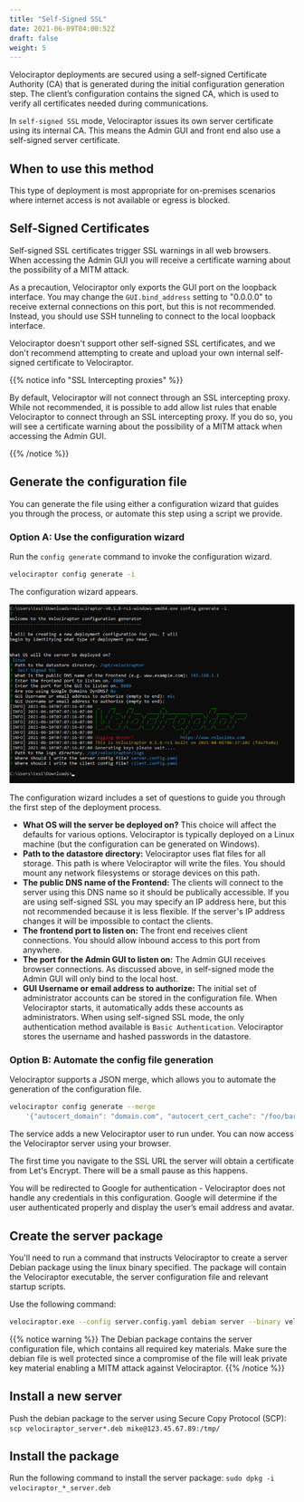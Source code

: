 ```yaml
---
title: "Self-Signed SSL"
date: 2021-06-09T04:00:52Z
draft: false
weight: 5
---
```


Velociraptor deployments are secured using a self-signed Certificate Authority (CA) that is generated during the initial configuration generation step. The client’s configuration contains the signed CA, which is used to verify all certificates needed during communications.

In `self-signed SSL` mode, Velociraptor issues its own server
certificate using its internal CA. This means the Admin GUI and front end
also use a self-signed server certificate.

## When to use this method
This type of deployment is most appropriate for on-premises scenarios
where internet access is not available or egress is blocked.

## Self-Signed Certificates
Self-signed SSL certificates trigger SSL warnings in all web
browsers. When accessing the Admin GUI you will receive a
certificate warning about the possibility of a MITM attack.

As a precaution, Velociraptor only exports the GUI port
on the loopback interface. You may change the `GUI.bind_address`
setting to "0.0.0.0" to receive external connections on this
port, but this is not recommended. Instead, you should use SSH
tunneling to connect to the local loopback interface.

Velociraptor doesn't support other self-signed SSL certificates, and we don't recommend attempting to create and upload your own internal self-signed certificate to Velociraptor.

{{% notice info "SSL Intercepting proxies" %}}

By default, Velociraptor will not connect through an SSL intercepting
proxy. While not recommended, it is possible to add allow list rules
that enable Velociraptor to connect through an SSL intercepting
proxy. If you do so, you will see a certificate warning about the
possibility of a MITM attack when accessing the Admin GUI.

{{% /notice %}}

## Generate the configuration file
You can generate the file using either a configuration wizard that guides you through the process, or automate this step using a script we provide.

### Option A: Use the configuration wizard

Run the `config
generate` command to invoke the configuration wizard.

```sh
velociraptor config generate -i
```
The configuration wizard appears.

![Generating Self Signed Deployment](self-signed-generation.png?classes=shadow)

The configuration wizard includes a set of questions to guide you through the first step of the deployment process.

* **What OS will the server be deployed on?** This choice will affect the
  defaults for various options. Velociraptor is typically
  deployed on a Linux machine (but the configuration can be generated on
  Windows).
* **Path to the datastore directory:** Velociraptor uses flat files for
  all storage. This path is where Velociraptor will write the
  files. You should mount any network filesystems or storage devices
  on this path.
* **The public DNS name of the Frontend:** The clients will connect to the
  server using this DNS name so it should be publically accessible. If
  you are using self-signed SSL you may specify an IP address here,
  but this not recommended because it is less flexible. If the
  server's IP address changes it will be impossible to contact the
  clients.
* **The frontend port to listen on:** The front end receives client
  connections. You should allow inbound access to this port from
  anywhere.
* **The port for the Admin GUI to listen on:** The Admin GUI receives browser
  connections. As discussed above, in self-signed mode the Admin GUI will
  only bind to the local host.
* **GUI Username or email address to authorize:** The initial set of
  administrator accounts can be stored in the configuration file. When
  Velociraptor starts, it automatically adds these accounts as
  administrators. When using self-signed SSL mode, the only
  authentication method available is `Basic Authentication`.
  Velociraptor stores the username and hashed passwords in the
  datastore.

### Option B: Automate the config file generation

Velociraptor supports a JSON merge, which allows you to automate the generation of the configuration file.

```sh
velociraptor config generate --merge
    '{"autocert_domain": "domain.com", "autocert_cert_cache": "/foo/bar"}'
```

The service adds a new Velociraptor user to run under.
You can now access the Velociraptor server using your browser.

The first time you navigate to the SSL URL the server will obtain a
certificate from Let's Encrypt. There will be a small pause as this
happens.

You will be redirected to Google for authentication - Velociraptor
does not handle any credentials in this configuration. Google will
determine if the user authenticated properly and display
the user’s email address and avatar.

## Create the server package

You'll need to run a command that instructs Velociraptor to create a server Debian package using the linux binary specified. The
package will contain the Velociraptor executable, the server
configuration file and relevant startup scripts.

Use the following command:
```sh
velociraptor.exe --config server.config.yaml debian server --binary velociraptor-v0.6.0-linux-amd64
```

{{% notice warning %}}
The Debian package contains the server configuration file, which contains all required key materials. Make sure the debian file is well protected since a compromise of the file will leak private key material enabling a MITM attack against Velociraptor.
{{% /notice %}}

## Install a new server
Push the debian package to the server using Secure Copy Protocol (SCP):
```scp velociraptor_server*.deb mike@123.45.67.89:/tmp/```

## Install the package
Run the following command to install the server package:
```sudo dpkg -i velociraptor_*_server.deb```
